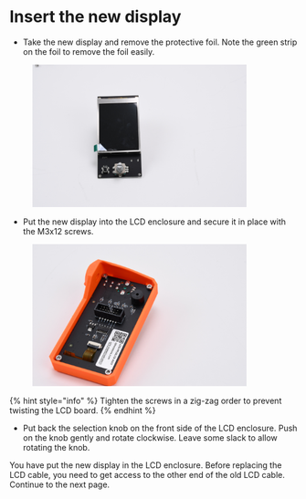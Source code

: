 # Insert the new display

* Take the new display and remove the protective foil. Note the green strip on the foil to remove the foil easily.

<figure><img src="../../.gitbook/assets/DSC_7024.JPG" alt="" width="375"><figcaption></figcaption></figure>

* Put the new display into the LCD enclosure and secure it in place with the M3x12 screws.

<figure><img src="../../.gitbook/assets/DSC_7019.JPG" alt="" width="375"><figcaption></figcaption></figure>

{% hint style="info" %}
Tighten the screws in a zig-zag order to prevent twisting the LCD board.
{% endhint %}

* Put back the selection knob on the front side of the LCD enclosure. Push on the knob gently and rotate clockwise. Leave some slack to allow rotating the knob.

You have put the new display in the LCD enclosure. Before replacing the LCD cable, you need to get access to the other end of the old LCD cable. Continue to the next page.
